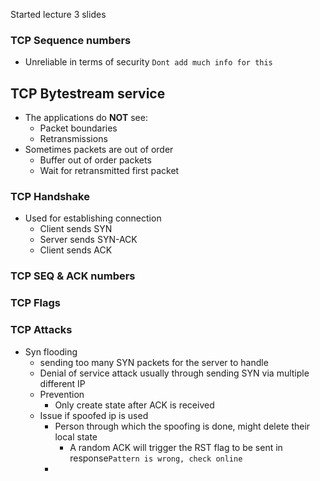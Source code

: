 Started lecture 3 slides

### TCP Sequence numbers

- Unreliable in terms of security `Dont add much info for this`

## TCP Bytestream service

- The applications do **NOT** see:
	- Packet boundaries
	- Retransmissions
- Sometimes packets are out of order
	- Buffer out of order packets
	- Wait for retransmitted first packet

### TCP Handshake

- Used for establishing connection
	- Client sends SYN
	- Server sends SYN-ACK
	- Client sends ACK
### TCP SEQ & ACK numbers

### TCP Flags

### TCP Attacks
- Syn flooding
	- sending too many SYN packets for the server to handle
	- Denial of service attack usually through sending SYN via multiple different IP
	- Prevention
		- Only create state after ACK is received 
	- Issue if spoofed ip is used
		- Person through which the spoofing is done, might delete their local state
			- A random ACK will trigger the RST flag to be sent in response`Pattern is wrong, check online`
		- 